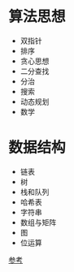 # 算法思想
- 双指针
- 排序
- 贪心思想
- 二分查找
- 分治
- 搜索
- 动态规划
- 数学

# 数据结构
- 链表
- 树
- 栈和队列
- 哈希表
- 字符串
- 数组与矩阵
- 图
- 位运算


[参考](https://github.com/CyC2018/CS-Notes)